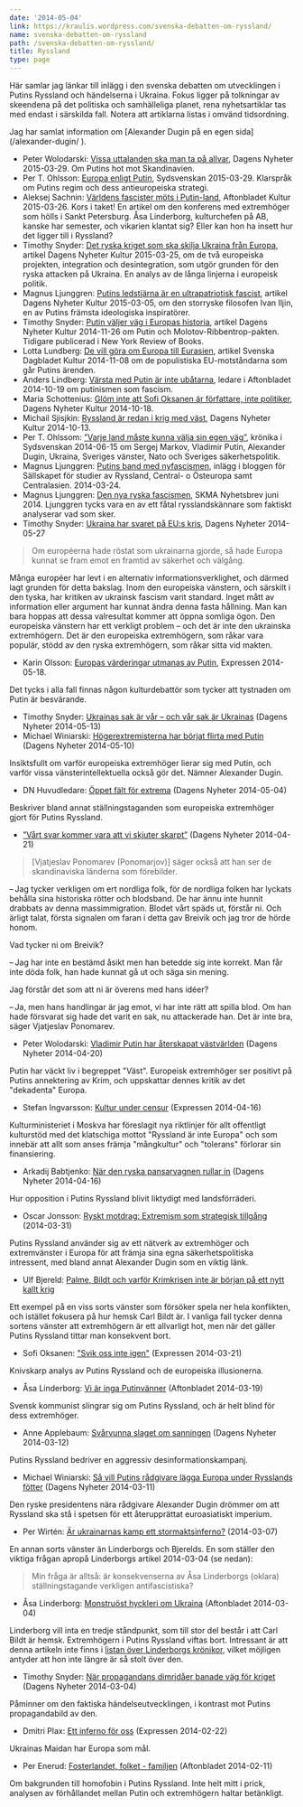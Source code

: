 ```yaml
---
date: '2014-05-04'
link: https://kraulis.wordpress.com/svenska-debatten-om-ryssland/
name: svenska-debatten-om-ryssland
path: /svenska-debatten-om-ryssland/
title: Ryssland
type: page
---
```

Här samlar jag länkar till inlägg i den svenska debatten om utvecklingen i Putins Ryssland och händelserna i Ukraina. Fokus ligger på tolkningar av skeendena på det politiska och samhälleliga planet, rena nyhetsartiklar tas med endast i särskilda fall. Notera att artiklarna listas i omvänd tidsordning.

Jag har samlat information om [Alexander Dugin på en egen sida](/alexander-dugin/ ‎).

- Peter Wolodarski: [Vissa uttalanden ska man ta på allvar](http://www.dn.se/ledare/signerat/peter-wolodarski-vissa-uttalanden-ska-man-ta-pa-allvar/), Dagens Nyheter 2015-03-29. Om Putins hot mot Skandinavien.
- Per T. Ohlsson: [Europa enligt Putin](http://www.sydsvenskan.se/opinion/per-t-ohlsson/europa-enligt-putin/), Sydsvenskan 2015-03-29. Klarspråk om Putins regim och dess antieuropeiska strategi.
- Aleksej Sachnin: [Världens fascister möts i Putin-land](http://www.aftonbladet.se/kultur/article20528816.ab), Aftonbladet Kultur 2015-03-26. Kors i taket! En artikel om den konferens med extremhöger som hölls i Sankt Petersburg. Åsa Linderborg, kulturchefen på AB, kanske har semester, och vikarien klantat sig? Eller kan hon ha insett hur det ligger till i Ryssland?
- Timothy Snyder: [Det ryska kriget som ska skilja Ukraina från Europa](http://www.dn.se/kultur-noje/det-ryska-kriget-som-ska-skilja-ukraina-fran-europa-1/), artikel Dagens Nyheter Kultur 2015-03-25, om de två europeiska projekten, integration och desintegration, som utgör grunden för den ryska attacken på Ukraina. En analys av de långa linjerna i europeisk politik.
- Magnus Ljunggren: [Putins ledstjärna är en ultrapatriotisk fascist](http://www.dn.se/kultur-noje/kulturdebatt/putins-ledstjarna-ar-en-ultrapatriotisk-fascist/), artikel Dagens Nyheter Kultur 2015-03-05, om den storryske filosofen Ivan Iljin, en av Putins främsta ideologiska inspiratörer.
- Timothy Snyder: [Putin väljer väg i Europas historia](http://www.dn.se/kultur-noje/kulturdebatt/putin-valjer-vag-i-europas-historia/), artikel Dagens Nyheter Kultur 2014-11-26 om Putin och Molotov-Ribbentrop-pakten. Tidigare publicerad i New York Review of Books.
- Lotta Lundberg: [De vill göra om Europa till Eurasien](http://www.svd.se/kultur/de-vill-resa-nya-murar-i-europa_4080655.svd), artikel Svenska Dagbladet Kultur 2014-11-08 om de populistiska EU-motståndarna som går Putins ärenden.
- Anders Lindberg: [Värsta med Putin är inte ubåtarna](http://www.aftonbladet.se/ledare/ledarkronika/anderslindberg/article19721282.ab), ledare i Aftonbladet 2014-10-19 om putinismen som fascism.
- Maria Schottenius: [Glöm inte att Sofi Oksanen är författare, inte politiker](http://www.dn.se/kultur-noje/maria-schottenius-glom-inte-att-sofi-oksanen-ar-forfattare-inte-politiker/), Dagens Nyheter Kultur 2014-10-18.
- Michail Sjisjkin: [Ryssland är redan i krig med väst](http://www.dn.se/kultur-noje/kulturdebatt/ryssland-ar-redan-i-krig-med-vast/), Dagens Nyheter Kultur 2014-10-13.
- Per T. Ohlssom: [”Varje land måste kunna välja sin egen väg”](http://www.sydsvenskan.se/opinion/per-t-ohlsson/varje-land-maste-kunna-valja-sin-egen-vag/), krönika i Sydsvenskan 2014-06-15 om Sergej Markov, Vladimir Putin, Alexander Dugin, Ukraina, Sveriges vänster, Nato och Sveriges säkerhetspolitik.
- Magnus Ljunggren: [Putins band med nyfascismen](http://www.sallskapet.org/ostblog/?p=4042), inlägg i bloggen för Sällskapet för studier av Ryssland, Central- o Östeuropa samt Centralasien. 2014-03-24.
- Magnus Ljunggren: [Den nya ryska fascismen](http://skma.se/blogg/2014/06/den-nya-ryska-fascismen/), SKMA Nyhetsbrev juni 2014. Ljunggren tycks vara en av ett fåtal rysslandskännare som faktiskt analyserar vad som sker.
- Timothy Snyder: [Ukraina har svaret på EU:s kris](http://www.dn.se/kultur-noje/kulturdebatt/timothy-snyder-ukraina-har-svaret-pa-eus-kris/), Dagens Nyheter 2014-05-27

> Om européerna hade röstat som ukrainarna gjorde, så hade Europa kunnat se fram emot en framtid av säkerhet och välgång.

Många européer har levt i en alternativ informationsverklighet, och därmed lagt grunden för detta bakslag. Inom den europeiska vänstern, och särskilt i den tyska, har kritiken av ukrainsk fascism varit standard. Inget mått av information eller argument har kunnat ändra denna fasta hållning. Man kan bara hoppas att dessa valresultat kommer att öppna somliga ögon. Den europeiska vänstern har ett verkligt problem – och det är inte den ukrainska extremhögern. Det är den europeiska extremhögern, som råkar vara populär, stödd av den ryska extremhögern, som råkar sitta vid makten.
- Karin Olsson: [Europas värderingar utmanas av Putin](http://www.expressen.se/kultur/karin-olsson/europas-varderingar-utmanas-av-putin/), Expressen 2014-05-18.

Det tycks i alla fall finnas någon kulturdebattör som tycker att tystnaden om Putin är besvärande.
- Timothy Snyder: [Ukrainas sak är vår – och vår sak är Ukrainas](http://www.dn.se/kultur-noje/kulturdebatt/ukrainas-sak-ar-var-och-var-sak-ar-ukrainas/) (Dagens Nyheter 2014-05-13)
- Michael Winiarski: [Högerextremisterna har börjat flirta med Putin](http://www.dn.se/nyheter/varlden/hogerextremisterna-har-borjat-flirta-med-putin/) (Dagens Nyheter 2014-05-10)

Insiktsfullt om varför europeiska extremhöger lierar sig med Putin, och varför vissa vänsterintellektuella också gör det. Nämner Alexander Dugin.
- DN Huvudledare: [Öppet fält för extrema](http://www.dn.se/ledare/huvudledare/oppet-falt-for-extrema/) (Dagens Nyheter 2014-05-04)

Beskriver bland annat ställningstaganden som europeiska extremhöger gjort för Putins Ryssland.
- [”Vårt svar kommer vara att vi skjuter skarpt”](http://www.dn.se/nyheter/varlden/vart-svar-kommer-vara-att-vi-skjuter-skarpt/)  (Dagens Nyheter 2014-04-21)

> [Vjatjeslav Ponomarev (Ponomarjov)] säger också att han ser de skandinaviska länderna som förebilder.

– Jag tycker verkligen om ert nordliga folk, för de nordliga folken har lyckats behålla sina historiska rötter och blodsband. De har ännu inte hunnit drabbats av denna mass­immigration. Blodet vårt späds ut, förstår ni. Och ärligt talat, första signalen om faran i detta gav Breivik och jag tror de hörde honom.

Vad tycker ni om Breivik?

– Jag har inte en bestämd åsikt men han betedde sig inte korrekt. Man får inte döda folk, han hade kunnat gå ut och säga sin mening.

Jag förstår det som att ni är överens med hans idéer?

– Ja, men hans handlingar är jag emot, vi har inte rätt att spilla blod. Om han hade försvarat sig hade det varit en sak, nu attackerade han. Det är inte bra, säger Vjatjeslav Ponomarev.
- Peter Wolodarski: [Vladimir Putin har återskapat västvärlden](http://www.dn.se/ledare/signerat/peter-wolodarski-vladimir-putin-har-aterskapat-vastvarlden/) (Dagens Nyheter 2014-04-20)

Putin har väckt liv i begreppet "Väst". Europeisk extremhöger ser positivt på Putins annektering av Krim, och uppskattar dennes kritik av det "dekadenta" Europa.
- Stefan Ingvarsson: [Kultur under censur](http://www.expressen.se/kultur/kultur-under-censur/) (Expressen 2014-04-16)

Kulturministeriet i Moskva har föreslagit nya riktlinjer för allt offentligt kulturstöd med det klatschiga mottot "Ryssland är inte Europa" och som innebär att allt som anses främja "mångkultur" och "tolerans" förlorar sin finansiering.
- Arkadij Babtjenko: [När den ryska pansarvagnen rullar in](http://www.dn.se/kultur-noje/kulturdebatt/arkadij-babtjenko-nar-den-ryska-pansarvagnen-rullar-in/) (Dagens Nyheter 2014-04-16)

Hur opposition i Putins Ryssland blivit liktydigt med landsförräderi.
- Oscar Jonsson: [Ryskt motdrag: Extremism som strategisk tillgång](http://sakpol.wordpress.com/2014/03/31/ryskt-motdrag/) (2014-03-31)

Putins Ryssland använder sig av ett nätverk av extremhöger och extremvänster i Europa för att främja sina egna säkerhetspolitiska intressent, med bland annat Alexander Dugin som en viktig länk.
- Ulf Bjereld: [Palme, Bildt och varför Krimkrisen inte är början på ett nytt kallt krig](http://ulfbjereld.blogspot.ca/2014/03/palme-bildt-och-varfor-krimkrisen-inte.html)

Ett exempel på en viss sorts vänster som försöker spela ner hela konflikten, och istället fokusera på hur hemsk Carl Bildt är. I vanliga fall tycker denna sortens vänster att extremhögern är ett allvarligt hot, men när det gäller Putins Ryssland tittar man konsekvent bort.
- Sofi Oksanen: ["Svik oss inte igen"](http://www.expressen.se/kultur/toppnyheter-/svik-oss-inte-igen/) (Expressen 2014-03-21)

Knivskarp analys av Putins Ryssland och de europeiska illusionerna.
- Åsa Linderborg: [Vi är inga Putinvänner](http://www.aftonbladet.se/kultur/kronikorer/linderborg/article18571565.ab) (Aftonbladet 2014-03-19)

Svensk kommunist slingrar sig om Putins Ryssland, och är helt blind för dess extremhöger.
- Anne Applebaum: [Svårvunna slaget om sanningen](http://www.dn.se/kultur-noje/kulturdebatt/svarvunna-slaget-om-sanningen/) (Dagens Nyheter 2014-03-12)

Putins Ryssland bedriver en aggressiv desinformationskampanj.
- Michael Winiarski: [Så vill Putins rådgivare lägga Europa under Rysslands fötter](http://www.dn.se/nyheter/varlden/sa-vill-putins-radgivare-lagga-europa-under-rysslands-fotter/) (Dagens Nyheter 2014-03-11)

Den ryske presidentens nära rådgivare Alexander Dugin drömmer om att Ryssland ska stå i spetsen för ett återupprättat euroasiatiskt imperium.
- Per Wirtén: [Är ukrainarnas kamp ett stormaktsinferno?](http://www.perwirten.se/2014/03/ar-ukrainarnas-kamp-ett-stormaktsinferno) (2014-03-07)

En annan sorts vänster än Linderborgs och Bjerelds. En som ställer den viktiga frågan apropå Linderborgs artikel 2014-03-04 (se nedan):

> Min fråga är alltså: är konsekvenserna av Åsa Linderborgs (oklara) ställningstagande verkligen antifascistiska?
- Åsa Linderborg: [Monstruöst hyckleri om Ukraina](http://www.aftonbladet.se/kultur/article18478974.ab) (Aftonbladet 2014-03-04)

Linderborg vill inta en tredje ståndpunkt, som till stor del består i att Carl Bildt är hemsk. Extremhögern i Putins Ryssland viftas bort. Intressant är att denna artikeln inte finns i [listan över Linderborgs krönikor](http://www.aftonbladet.se/kultur/kronikorer/linderborg/), vilket möjligen antyder att hon inte längre är så stolt över den.
- Timothy Snyder: [När propagandans dimridåer banade väg för kriget](http://www.dn.se/kultur-noje/kulturdebatt/nar-propagandans-dimridaer-banade-vag-for-kriget/) (Dagens Nyheter 2014-03-04)

Påminner om den faktiska händelseutvecklingen, i kontrast mot Putins propagandabild av den.
- Dmitri Plax: [Ett inferno för oss](http://www.expressen.se/kultur/ett-inferno-for-oss/) (Expressen 2014-02-22)

Ukrainas Maidan har Europa som mål.
- Per Enerud: [Fosterlandet, folket - familjen](http://www.aftonbladet.se/kultur/article18337060.ab) (Aftonbladet 2014-02-11)

Om bakgrunden till homofobin i Putins Ryssland. Inte helt mitt i prick, analysen av förhållandet mellan Putin och extremhögern haltar betänkligt.

